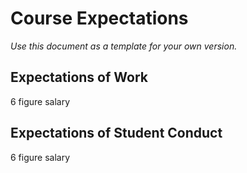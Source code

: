 # Course Expectations
*Use this document as a template for your own version.*

## Expectations of Work
6 figure salary
## Expectations of Student Conduct
6 figure salary
